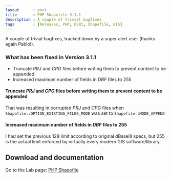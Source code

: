 ```yaml
---
layout      : post
title       : PHP Shapefile 3.1.1
description : A couple of trivial bugfixes
tags        : [Releases, PHP, ESRI, Shapefile, GIS]
---
```



A couple of trivial bugfixes, tracked down by a super alert user (thanks again Pablo!).


### What has been fixed in Version 3.1.1
- Truncate *PRJ* and *CPG* files before writing them to prevent content to be appended
- Increased maximum number of fields in *DBF* files to 255


#### Truncate *PRJ* and *CPG* files before writing them to prevent content to be appended
That was resulting in corrupted *PRJ* and *CPG* files when `Shapefile::OPTION_EXISTING_FILES_MODE` was set to `Shapefile::MODE_APPEND`

#### Increased maximum number of fields in *DBF* files to 255
I had set the previous 128 limit according to original dBaseIII specs, but 255 is the actual limit enforced by virtually every modern GIS software/library.


  
## Download and documentation

Go to the Lab page: [PHP Shapefile](/labs/php-shapefile/)
